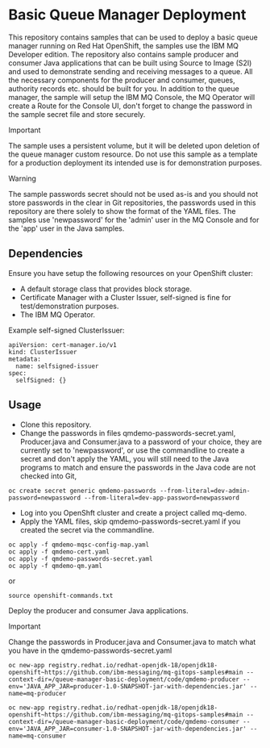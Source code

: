 # Basic Queue Manager Deployment

This repository contains samples that can be used to deploy a basic queue manager running on Red Hat OpenShift, the samples use the IBM MQ Developer edition. The repository also contains sample producer and consumer Java applications that can be built using Source to Image (S2I) and used to demonstrate sending and receiving messages to a queue. All the necessary components for the producer and consumer, queues, authority records etc. should be built for you. In addition to the queue manager, the sample will setup the IBM MQ Console, the MQ Operator will create a Route for the Console UI, don't forget to change the password in the sample secret file and store securely.  


> [!IMPORTANT]  
> The sample uses a persistent volume, but it will be deleted upon deletion of the queue manager custom resource. Do not use this sample as a template for a production deployment its intended use is for demonstration purposes.  

> [!WARNING]  
> The sample passwords secret should not be used as-is and you should not store passwords in the clear in Git repositories, the passwords used in this repository are there solely to show the format of the YAML files.  The samples use 'newpassword' for the 'admin' user in the MQ Console and for the 'app' user in the Java samples.  

## Dependencies

Ensure you have setup the following resources on your OpenShift cluster:  

- A default storage class that provides block storage.  
- Certificate Manager with a Cluster Issuer, self-signed is fine for test/demonstration purposes.  
- The IBM MQ Operator.  

Example self-signed ClusterIssuer:  

```
apiVersion: cert-manager.io/v1
kind: ClusterIssuer
metadata:
  name: selfsigned-issuer
spec:
  selfSigned: {}
```

## Usage

- Clone this repository.  
- Change the passwords in files qmdemo-passwords-secret.yaml, Producer.java and Consumer.java to a password of your choice, they are currently set to 'newpassword', or use the commandline to create a secret and don't apply the YAML, you will still need to the Java programs to match and ensure the passwords in the Java code are not checked into Git,  
```
oc create secret generic qmdemo-passwords --from-literal=dev-admin-password=newpassword --from-literal=dev-app-password=newpassword
```
- Log into you OpenShft cluster and create a project called mq-demo.  
- Apply the YAML files, skip qmdemo-passwords-secret.yaml if you created the secret via the commandline.  
  
```
oc apply -f qmdemo-mqsc-config-map.yaml  
oc apply -f qmdemo-cert.yaml  
oc apply -f qmdemo-passwords-secret.yaml  
oc apply -f qmdemo-qm.yaml  
```
or  
```
source openshift-commands.txt
```  

Deploy the producer and consumer Java applications.  

> [!IMPORTANT]
> Change the passwords in Producer.java and Consumer.java to match what you have in the qmdemo-passwords-secret.yaml  

```
oc new-app registry.redhat.io/redhat-openjdk-18/openjdk18-openshift~https://github.com/ibm-messaging/mq-gitops-samples#main --context-dir=/queue-manager-basic-deployment/code/qmdemo-producer --env='JAVA_APP_JAR=producer-1.0-SNAPSHOT-jar-with-dependencies.jar' --name=mq-producer  
  
oc new-app registry.redhat.io/redhat-openjdk-18/openjdk18-openshift~https://github.com/ibm-messaging/mq-gitops-samples#main --context-dir=/queue-manager-basic-deployment/code/qmdemo-consumer --env='JAVA_APP_JAR=consumer-1.0-SNAPSHOT-jar-with-dependencies.jar' --name=mq-consumer  
```
